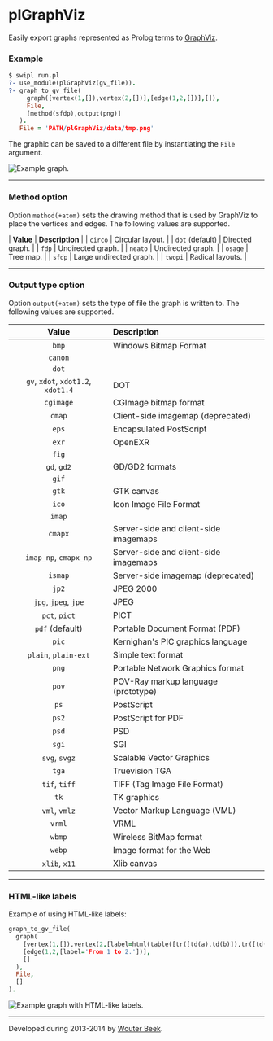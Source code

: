 plGraphViz
==========

Easily export graphs represented as Prolog terms to
 [GraphViz](http://www.graphviz.org/).

### Example

~~~prolog
$ swipl run.pl
?- use_module(plGraphViz(gv_file)).
?- graph_to_gv_file(
     graph([vertex(1,[]),vertex(2,[])],[edge(1,2,[])],[]),
     File,
     [method(sfdp),output(png)]
   ).
   File = 'PATH/plGraphViz/data/tmp.png'
~~~

The graphic can be saved to a different file by instantiating
 the `File` argument.

![](https://raw.githubusercontent.com/wouterbeek/plGraphViz/master/example1.png "Example graph.")

---

### Method option

Option `method(+atom)` sets the drawing method that is used by GraphViz
 to place the vertices and edges.
The following values are supported.

| **Value**       | **Description**         |
| `circo`         | Circular layout.        |
| `dot` (default) | Directed graph.         |
| `fdp`           | Undirected graph.       |
| `neato`         | Undirected graph.       |
| `osage`         | Tree map.               |
| `sfdp`          | Large undirected graph. |
| `twopi`         | Radical layouts.        |

---

### Output type option

Option `output(+atom)` sets the type of file the graph is written to.
The following values are supported.

| **Value**             | **Description**                       |
|:---------------------:|:--------------------------------------|
| `bmp`                 | Windows Bitmap Format                 |
| `canon`               |                                       |
| `dot`                 |                                       |
| `gv`,  `xdot`, `xdot1.2`, `xdot1.4` | DOT                     |
| `cgimage`             | CGImage bitmap format                 |
| `cmap`                | Client-side imagemap (deprecated)     |
| `eps`                 | Encapsulated PostScript               |
| `exr`                 | OpenEXR                               |
| `fig`                 |                                       |
| `gd`, `gd2`           | GD/GD2 formats                        |
| `gif`                 |                                       |
| `gtk`                 | GTK canvas                            |
| `ico`                 | Icon Image File Format                |
| `imap`                |                                       |
| `cmapx`               | Server-side and client-side imagemaps |
| `imap_np`, `cmapx_np` | Server-side and client-side imagemaps |
| `ismap`               | Server-side imagemap (deprecated)     |
| `jp2`                 | JPEG 2000                             |
| `jpg`, `jpeg`, `jpe`  | JPEG                                  |
| `pct`, `pict`         | PICT                                  |
| `pdf` (default)       | Portable Document Format (PDF)        |
| `pic`                 | Kernighan's PIC graphics language     |
| `plain`, `plain-ext`  | Simple text format                    |
| `png`                 | Portable Network Graphics format      |
| `pov`                 | POV-Ray markup language (prototype)   |
| `ps`                  | PostScript                            |
| `ps2`                 | PostScript for PDF                    |
| `psd`                 | PSD                                   |
| `sgi`                 | SGI                                   |
| `svg`, `svgz`         | Scalable Vector Graphics              |
| `tga`                 | Truevision TGA                        |
| `tif`, `tiff`         | TIFF (Tag Image File Format)          |
| `tk`                  | TK graphics                           |
| `vml`, `vmlz`         | Vector Markup Language (VML)          |
| `vrml`                | VRML                                  |
| `wbmp`                | Wireless BitMap format                |
| `webp`                | Image format for the Web              |
| `xlib`, `x11`         | Xlib canvas                           |

---

### HTML-like labels

Example of using HTML-like labels:

~~~prolog
graph_to_gv_file(
  graph(
    [vertex(1,[]),vertex(2,[label=html(table([tr([td(a),td(b)]),tr([td(c),td(d)])]))])],
    [edge(1,2,[label='From 1 to 2.'])],
    []
  ),
  File,
  []
).
~~~

![](https://raw.githubusercontent.com/wouterbeek/plGraphViz/master/example2.png "Example graph with HTML-like labels.")

---

Developed during 2013-2014 by [Wouter Beek](http://www.wouterbeek.com).

